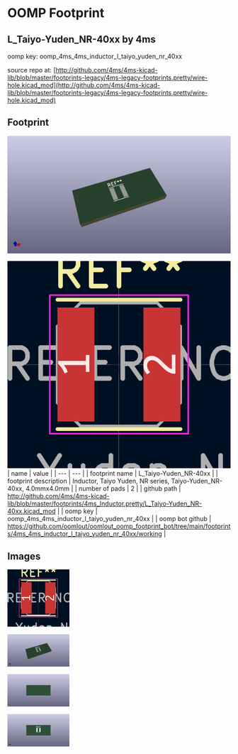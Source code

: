 # OOMP Footprint  
## L_Taiyo-Yuden_NR-40xx  by 4ms  
  
oomp key: oomp_4ms_4ms_inductor_l_taiyo_yuden_nr_40xx  
  
source repo at: [http://github.com/4ms/4ms-kicad-lib/blob/master/footprints-legacy/4ms-legacy-footprints.pretty/wire-hole.kicad_mod](http://github.com/4ms/4ms-kicad-lib/blob/master/footprints-legacy/4ms-legacy-footprints.pretty/wire-hole.kicad_mod)  
## Footprint  
  
[![working_kicad_pcb_3d.png](working_kicad_pcb_3d_600.png)](working_kicad_pcb_3d.png)  
  
[![working.png](working_600.png)](working.png)  
| name | value | 
| --- | --- | 
| footprint name | L_Taiyo-Yuden_NR-40xx | 
| footprint description | Inductor, Taiyo Yuden, NR series, Taiyo-Yuden_NR-40xx, 4.0mmx4.0mm | 
| number of pads | 2 | 
| github path | http://github.com/4ms/4ms-kicad-lib/blob/master/footprints/4ms_Inductor.pretty/L_Taiyo-Yuden_NR-40xx.kicad_mod | 
| oomp key | oomp_4ms_4ms_inductor_l_taiyo_yuden_nr_40xx | 
| oomp bot github | https://github.com/oomlout/oomlout_oomp_footprint_bot/tree/main/footprints/4ms_4ms_inductor_l_taiyo_yuden_nr_40xx/working | 
## Images  
  
[![working.png](working_140.png)](working.png)  
  
[![working_kicad_pcb_3d.png](working_kicad_pcb_3d_140.png)](working_kicad_pcb_3d.png)  
  
[![working_kicad_pcb_3d_back.png](working_kicad_pcb_3d_back_140.png)](working_kicad_pcb_3d_back.png)  
  
[![working_kicad_pcb_3d_front.png](working_kicad_pcb_3d_front_140.png)](working_kicad_pcb_3d_front.png)  
